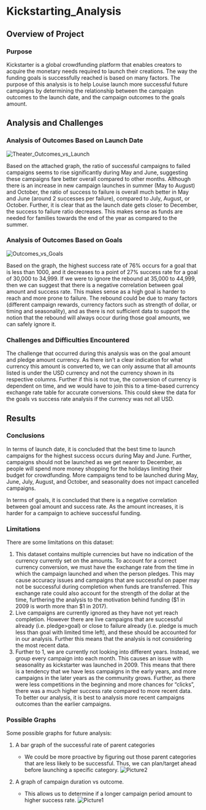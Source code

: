# Kickstarting_Analysis
## Overview of Project
### Purpose
Kickstarter is a global crowdfunding platform that enables creators to acquire the monetary needs required to launch their creations. The way the funding goals is successfully reached is based on many factors. The purpose of this analysis is to help Louise launch more successful future campaigns by determining the relationship between the campaign outcomes to the launch date, and the campaign outcomes to the goals amount. 
## Analysis and Challenges
### Analysis of Outcomes Based on Launch Date
![Theater_Outcomes_vs_Launch](https://user-images.githubusercontent.com/67567087/147794923-a62d38bb-361b-4790-97f8-97a8e512a066.png)

Based on the attached graph, the ratio of successful campaigns to failed campaigns seems to rise significantly during May and June, suggesting these campaigns fare better overall compared to other months. Although there is an increase in new campaign launches in summer (May to August) and October, the ratio of success to failure is overall much better in May and June (around 2 successes per failure), compared to July, August, or October. Further, it is clear that as the launch date gets closer to December, the success to failure ratio decreases. This makes sense as funds are needed for families towards the end of the year as compared to the summer. 
### Analysis of Outcomes Based on Goals
![Outcomes_vs_Goals](https://user-images.githubusercontent.com/67567087/148289445-a7730669-3975-4886-844e-d00673a9b9f4.png)

Based on the graph, the highest success rate of 76% occurs for a goal that is less than 1000, and it decreases to a point of 27% success rate for a goal of 30,000 to 34,999. If we were to ignore the rebound at 35,000 to 44,999, then we can suggest that there is a negative correlation between goal amount and success rate. This makes sense as a high goal is harder to reach and more prone to failure. The rebound could be due to many factors (different campaign rewards, currency factors such as strength of dollar, or timing and seasonality), and as there is not sufficient data to support the notion that the rebound will always occur during those goal amounts, we can safely ignore it. 
### Challenges and Difficulties Encountered
The challenge that occurred during this analysis was on the goal amount and pledge amount currency. As there isn’t a clear indication for what currency this amount is converted to, we can only assume that all amounts listed is under the USD currency and not the currency shown in its respective columns. Further if this is not true, the conversion of currency is dependent on time, and we would have to join this to a time-based currency exchange rate table for accurate conversions. This could skew the data for the goals vs success rate analysis if the currency was not all USD. 
## Results
### Conclusions
In terms of launch date, it is concluded that the best time to launch campaigns for the highest success occurs during May and June. Further, campaigns should not be launched as we get nearer to December, as people will spend more money shopping for the holidays limiting their budget for crowdfunding. 
More campaigns tend to be launched during May, June, July, August, and October, and seasonality does not impact cancelled campaigns. 
 
In terms of goals, it is concluded that there is a negative correlation between goal amount and success rate. As the amount increases, it is harder for a campaign to achieve successful funding. 
### Limitations
There are some limitations on this dataset:
1) This dataset contains multiple currencies but have no indication of the currency currently set on the amounts. To account for a correct currency conversion, we must have the exchange rate from the time in which the campaign launched and when the person pledges. This may cause accuracy issues and campaigns that are successful on paper may not be successful during completion when funds are transferred. This exchange rate could also account for the strength of the dollar at the time, furthering the analysis to the motivation behind funding ($1 in 2009 is worth more than $1 in 2017). 
2) Live campaigns are currently ignored as they have not yet reach completion. However there are live campaigns that are successful already (i.e. pledge>goal) or close to failure already (i.e. pledge is much less than goal with limited time left), and these should be accounted for in our analysis. Further this means that the analysis is not considering the most recent data.
3) Further to 1, we are currently not looking into different years. Instead, we group every campaign into each month. This causes an issue with seasonality as kickstarter was launched in 2009. This means that there is a tendency that we have less campaigns in the early years, and more campaigns in the later years as the community grows. Further, as there were less competitions in the beginning and more chances for “clicks”, there was a much higher success rate compared to more recent data. To better our analysis, it is best to analysis more recent campaigns outcomes than the earlier campaigns. 
### Possible Graphs
Some possible graphs for future analysis: 
1) A bar graph of the successful rate of parent categories
    - We could be more proactive by figuring out those parent categories that are less likely to be successful. Thus, we can plan/target ahead before launching a specific category. 
![Picture2](https://user-images.githubusercontent.com/67567087/147795037-26435c72-627c-450d-b741-c25ddd043614.png)

2) A graph of campaign duration vs outcome. 
    - This allows us to determine if a longer campaign period amount to higher success rate.
![Picture1](https://user-images.githubusercontent.com/67567087/147795046-535db260-8c43-4a3a-a67b-e8eea9c505cd.png)


